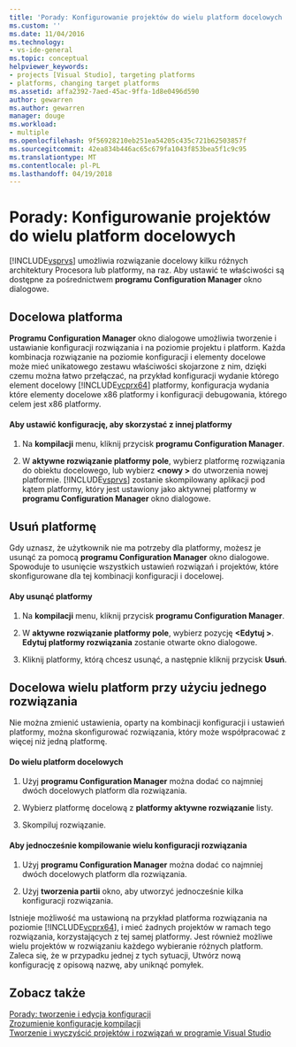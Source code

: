 ```yaml
---
title: 'Porady: Konfigurowanie projektów do wielu platform docelowych | Dokumentacja firmy Microsoft'
ms.custom: ''
ms.date: 11/04/2016
ms.technology:
- vs-ide-general
ms.topic: conceptual
helpviewer_keywords:
- projects [Visual Studio], targeting platforms
- platforms, changing target platforms
ms.assetid: affa2392-7aed-45ac-9ffa-1d8e0496d590
author: gewarren
ms.author: gewarren
manager: douge
ms.workload:
- multiple
ms.openlocfilehash: 9f56928210eb251ea54205c435c721b62503857f
ms.sourcegitcommit: 42ea834b446ac65c679fa1043f853bea5f1c9c95
ms.translationtype: MT
ms.contentlocale: pl-PL
ms.lasthandoff: 04/19/2018
---
```

# <a name="how-to-configure-projects-to-target-multiple-platforms"></a>Porady: Konfigurowanie projektów do wielu platform docelowych
[!INCLUDE[vsprvs](../code-quality/includes/vsprvs_md.md)] umożliwia rozwiązanie docelowy kilku różnych architektury Procesora lub platformy, na raz. Aby ustawić te właściwości są dostępne za pośrednictwem **programu Configuration Manager** okno dialogowe.  
  
## <a name="target-a-platform"></a>Docelowa platforma  
 **Programu Configuration Manager** okno dialogowe umożliwia tworzenie i ustawianie konfiguracji rozwiązania i na poziomie projektu i platform. Każda kombinacja rozwiązanie na poziomie konfiguracji i elementy docelowe może mieć unikatowego zestawu właściwości skojarzone z nim, dzięki czemu można łatwo przełączać, na przykład konfiguracji wydanie którego element docelowy [!INCLUDE[vcprx64](../extensibility/internals/includes/vcprx64_md.md)] platformy, konfiguracja wydania które elementy docelowe x86 platformy i konfiguracji debugowania, którego celem jest x86 platformy.  
  
#### <a name="to-set-your-configuration-to-target-a-different-platform"></a>Aby ustawić konfigurację, aby skorzystać z innej platformy  
  
1.  Na **kompilacji** menu, kliknij przycisk **programu Configuration Manager**.  
  
2.  W **aktywne rozwiązanie platformy pole**, wybierz platformę rozwiązania do obiektu docelowego, lub wybierz  **\<nowy >** do utworzenia nowej platformie. [!INCLUDE[vsprvs](../code-quality/includes/vsprvs_md.md)] zostanie skompilowany aplikacji pod kątem platformy, który jest ustawiony jako aktywnej platformy w **programu Configuration Manager** okno dialogowe.  
  
## <a name="remove-a-platform"></a>Usuń platformę  
 Gdy uznasz, że użytkownik nie ma potrzeby dla platformy, możesz je usunąć za pomocą **programu Configuration Manager** okno dialogowe. Spowoduje to usunięcie wszystkich ustawień rozwiązań i projektów, które skonfigurowane dla tej kombinacji konfiguracji i docelowej.  
  
#### <a name="to-remove-a-platform"></a>Aby usunąć platformy  
  
1.  Na **kompilacji** menu, kliknij przycisk **programu Configuration Manager**.  
  
2.  W **aktywne rozwiązanie platformy pole**, wybierz pozycję  **\<Edytuj >**. **Edytuj platformy rozwiązania** zostanie otwarte okno dialogowe.  
  
3.  Kliknij platformy, którą chcesz usunąć, a następnie kliknij przycisk **Usuń**.  
  
## <a name="target-multiple-platforms-with-one-solution"></a>Docelowa wielu platform przy użyciu jednego rozwiązania  
 Nie można zmienić ustawienia, oparty na kombinacji konfiguracji i ustawień platformy, można skonfigurować rozwiązania, który może współpracować z więcej niż jedną platformę.  
  
#### <a name="to-target-multiple-platforms"></a>Do wielu platform docelowych  
  
1.  Użyj **programu Configuration Manager** można dodać co najmniej dwóch docelowych platform dla rozwiązania.  
  
2.  Wybierz platformę docelową z **platformy aktywne rozwiązanie** listy.  
  
3.  Skompiluj rozwiązanie.  
  
#### <a name="to-build-multiple-solution-configurations-at-once"></a>Aby jednocześnie kompilowanie wielu konfiguracji rozwiązania  
  
1.  Użyj **programu Configuration Manager** można dodać co najmniej dwóch docelowych platform dla rozwiązania.  
  
2.  Użyj **tworzenia partii** okno, aby utworzyć jednocześnie kilka konfiguracji rozwiązania.  
  
 Istnieje możliwość ma ustawioną na przykład platforma rozwiązania na poziomie [!INCLUDE[vcprx64](../extensibility/internals/includes/vcprx64_md.md)], i mieć żadnych projektów w ramach tego rozwiązania, korzystających z tej samej platformy. Jest również możliwe wielu projektów w rozwiązaniu każdego wybieranie różnych platform. Zaleca się, że w przypadku jednej z tych sytuacji, Utwórz nową konfigurację z opisową nazwę, aby uniknąć pomyłek.  
  
## <a name="see-also"></a>Zobacz także  
 [Porady: tworzenie i edycja konfiguracji](../ide/how-to-create-and-edit-configurations.md)   
 [Zrozumienie konfiguracje kompilacji](../ide/understanding-build-configurations.md)   
 [Tworzenie i wyczyścić projektów i rozwiązań w programie Visual Studio](../ide/building-and-cleaning-projects-and-solutions-in-visual-studio.md)